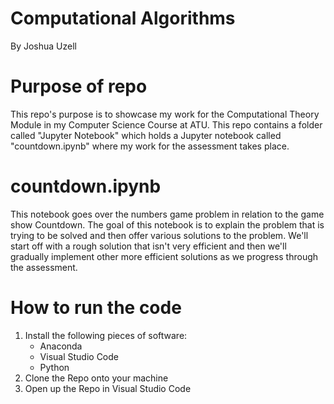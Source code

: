 # Computational Algorithms
By Joshua Uzell

# Purpose of repo
This repo's purpose is to showcase my work for the Computational Theory Module in my Computer Science Course at ATU. This repo contains a folder called "Jupyter Notebook" which holds a Jupyter notebook called "countdown.ipynb" where my work for the assessment takes place.

# countdown.ipynb
This notebook goes over the numbers game problem in relation to the game show Countdown. The goal of this notebook is to explain the problem that is trying to be solved and then offer various solutions to the problem. We'll start off with a rough solution that isn't very efficient and then we'll gradually implement other more efficient solutions as we progress through the assessment. 

# How to run the code
1. Install the following pieces of software:
    - Anaconda
    - Visual Studio Code
    - Python
2. Clone the Repo onto your machine
3. Open up the Repo in Visual Studio Code

